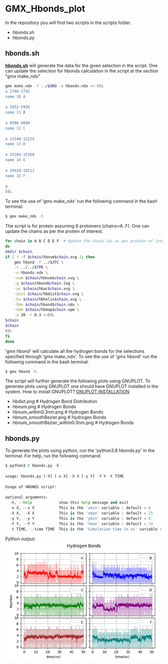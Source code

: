 # GMX_Hbonds_plot

In the repository you will find two scripts in the scripts folder.
- hbonds.sh
- hbonds.py
## hbonds.sh
**<a href="https://github.com/mangeshdamre/GMX_Hbonds_plot/blob/main/scripts/hbonds.sh" target="_blank">hbonds.sh</a>** will generate the data for the given selection in the script. One can update the selection for hbonds calculation in the script at the section "gmx make_ndx"
```sh
gmx make_ndx -f ../$GRO -o hbonds.ndx << EOL
a 2708-2792
name 10 A

a 5852-5936
name 11 B

a 8996-9080
name 12 C

a 12140-12224
name 13 D

a 15284-15368
name 14 E

a 18428-18512
name 15 F

q
EOL
```
To see the use of 'gmx make_ndx' run the following command in the bash terminal:
```sh
$ gmx make_ndx -h
```

The script is for protein assuming 6 protomers (chains=A..F). One can update the chains as per the protein of interest.
```sh
for chain in A B C D E F  # Update the chain ids as per protein of interest.
do
mkdir $chain
if [ ! -f $chain/hbnum$chain.xvg ]; then
	gmx hbond -f ../$XTC \
	-s ../../$TPR \
	-n hbonds.ndx \
	-num $chain/hbnum$chain.xvg \
	-g $chain/hbond$chain.log \
	-ac $chain/hbac$chain.xvg \
	-dist $chain/hbdist$chain.xvg \
	-hx $chain/hbhelix$chain.xvg \
	-hbn $chain/hbond$chain.ndx \
	-hbm $chain/hbmap$chain.xpm \
	-a 20 -r 0.3 <<EOL
$chain
$chain
EOL
fi
done
```
'gmx hbond' will calculate all the hydrogen bonds for the selections specified through 'gmx make_ndx'. To see the use of 'gmx hbond' run the following command in the bash terminal:
```sh
$ gmx hbond -h
```
The script will further generate the following plots using GNUPLOT. To generate plots using GNUPLOT one should have GNUPLOT installed in the system. How to install GNUPLOT? <a href="https://github.com/mangeshdamre/GMX_APO_Protein" target="_blank">GNUPLOT INSTALLATION</a><br>
- hbdist.png # Hydrogen Bond Distribution
- hbnum.png # Hydrogen Bonds
- hbnum_within0.3nm.png # Hydrogen Bonds
- hbnum_smoothBezier.png # Hydrogen Bonds
- hbnum_smoothBezier_within0.3nm.png # Hydrogen Bonds
## hbonds.py

To generate the plots using python, run the 'python3.8 hbonds.py' in the terminal.
For help, run the following command:
```py
$ python3.8 hbonds.py -h

usage: hbonds.py [-h] [-x X] -X X [-y Y] -Y Y -t TIME

Usage of HBONDS script!

optional arguments:
  -h, --help            show this help message and exit
  -x X, --x X           This is the 'xmin' variable : default = 0
  -X X, --X X           This is the 'xmax' variable : default = 25
  -y Y, --y Y           This is the 'ymin' variable : default = 0
  -Y Y, --Y Y           This is the 'Ymax' variable : default = 10
  -t TIME, --time TIME  This is the 'Simulation time in ns' variable : default = 25
```
Python output:
![alt text](https://github.com/mangeshdamre/GMX_Hbonds_plot/blob/main/demo_output/hbnum-python.png?raw=true)
